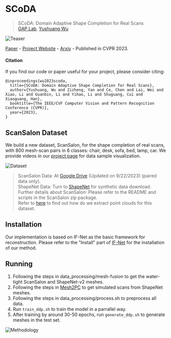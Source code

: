 # SCoDA
> SCoDA: Domain Adaptive Shape Completion for Real Scans <br />
> [GAP Lab](https://gaplab.cuhk.edu.cn/), [Yushuang Wu](https://scholar.google.com/citations?hl=zh-CN&user=x5gpN0sAAAAJ)

![Teaser](figures/teaser_2k.png)

[Paper](https://arxiv.org/abs/2304.10179.pdf) - 
[Project Website](https://yushuang-wu.github.io/SCoDA/) -
[Arxiv](https://arxiv.org/abs/2304.10179) -
Published in CVPR 2023.

#### Citation

If you find our code or paper useful for your project, please consider citing:

    @inproceedings{wu2023scoda,
      title={SCoDA: Domain Adaptive Shape Completion for Real Scans},
      author={Yushuang, Wu and Zizheng, Yan and Ce, Chen and Lai, Wei and Xiao, Li and Guanbin, Li and Yihao, Li and Shuguang, Cui and Xiaoguang, Han},
      booktitle={The IEEE/CVF Computer Vision and Pattern Recognition Conference (CVPR)},
      year={2023},
    }

## ScanSalon Dataset

We build a new dataset, ScanSalon, for the shape completion of real scans, with 800 mesh-scan pairs in 6 classes: chair, desk, sofa, bed, lamp, car. We provide videos in our [project page](https://yushuang-wu.github.io/SCoDA/) for data sample visualization. 

![Dataset](figures/dataset_vis.png)

> ScanSalon Data: At [Google Drive](https://drive.google.com/file/d/1FhgKm3h6o6OITwqugQlLqQrAQRVswe6T/view?usp=sharing) (Updated on 9/22/2023) (paired data only).  <br />
> ShapeNet Data: Turn to [ShapeNet](https://shapenet.org) for synthetic data download.  <br />
> Further details about ScanSalon: Please refer to the README and scripts in the ScanSalon zip package. <br />Refer to [here](https://github.com/I-am-Future/scansalon-preprocess-scripts) to find out how do we extract point clouds for this dataset. 

## Installation

Our implementation is based on IF-Net as the basic framework for reconstruction. Please refer to the "Install" part of [IF-Net](https://github.com/jchibane/if-net) for the installation of our method. 

## Running

1. Following the steps in data_processing/mesh-fusion to get the water-tight ScanSalon and ShapeNet-v2 meshes. <br />
2. Following the steps in [Mesh2PC](https://github.com/kochanha/Mesh-to-Pointcloud-using-Blensor) to get simulated scans from ShapeNet meshes. <br />
3. Following the steps in data_processing/process.sh to preprocess all data. <br />
4. Run `train_ddp.sh` to train the model in a parrallel way. <br />
5. After training by around 30-50 epochs, run `generate_ddp.sh` to generate meshes in the test set. 

![Methodology](figures/method.png)
